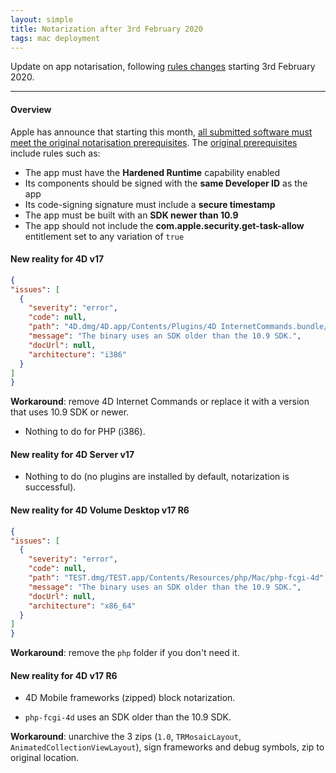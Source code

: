 ```yaml
---
layout: simple
title: Notarization after 3rd February 2020
tags: mac deployment
---
```


Update on app notarisation, following [rules changes](https://developer.apple.com/news/?id=12232019a) starting 3rd February 2020.

<!--more-->

---

#### Overview

Apple has announce that starting this month, [all submitted software must meet the original notarisation prerequisites](https://developer.apple.com/news/?id=12232019a). The [original prerequisites](https://developer.apple.com/news/?id=09032019a) include rules such as:

- The app must have the **Hardened Runtime** capability enabled
- Its components should be signed with the **same Developer ID** as the app
- Its code-signing signature must include a **secure timestamp**
- The app must be built with an **SDK newer than 10.9**
- The app should not include the **com.apple.security.get-task-allow** entitlement set to any variation of ``true``

#### New reality for 4D v17

```json
{
"issues": [
  {
    "severity": "error",
    "code": null,
    "path": "4D.dmg/4D.app/Contents/Plugins/4D InternetCommands.bundle/Contents/MacOS/4D InternetCommands",
    "message": "The binary uses an SDK older than the 10.9 SDK.",
    "docUrl": null,
    "architecture": "i386"
  }
]
}
```

**Workaround**: remove 4D Internet Commands or replace it with a version that uses 10.9 SDK or newer.

- Nothing to do for PHP (i386).

#### New reality for 4D Server v17

- Nothing to do (no plugins are installed by default, notarization is successful).

#### New reality for 4D Volume Desktop v17 R6

```json
{
"issues": [
  {
    "severity": "error",
    "code": null,
    "path": "TEST.dmg/TEST.app/Contents/Resources/php/Mac/php-fcgi-4d",
    "message": "The binary uses an SDK older than the 10.9 SDK.",
    "docUrl": null,
    "architecture": "x86_64"
  }
]
}
```
**Workaround**: remove the ``php`` folder if you don't need it.

#### New reality for 4D v17 R6

- 4D Mobile frameworks (zipped) block notarization.

- ``php-fcgi-4d`` uses an SDK older than the 10.9 SDK.

**Workaround**: unarchive the 3 zips (``1.0``, ``TRMosaicLayout``, ``AnimatedCollectionViewLayout``), sign frameworks and debug symbols, zip to original location.
